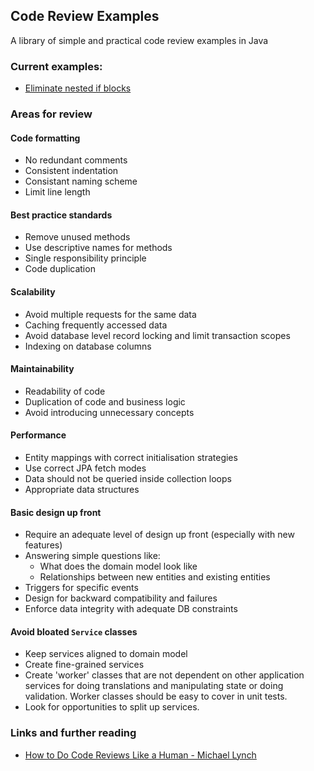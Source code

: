 ## Code Review Examples
A library of simple and practical code review examples in Java

### Current examples:
- [Eliminate nested if blocks](https://github.com/cobusbez/code-review-examples/blob/main/src/main/java/codesmells/nestedifblocks/NestedIfBlocks.java)

### Areas for review

#### Code formatting
- No redundant comments
- Consistent indentation
- Consistant naming scheme
- Limit line length
#### Best practice standards
- Remove unused methods
- Use descriptive names for methods
- Single responsibility principle
- Code duplication
#### Scalability
- Avoid multiple requests for the same data
- Caching frequently accessed data
- Avoid database level record locking and limit transaction scopes
- Indexing on database columns
#### Maintainability
- Readability of code
- Duplication of code and business logic
- Avoid introducing unnecessary concepts
#### Performance
- Entity mappings with correct initialisation strategies
- Use correct JPA fetch modes
- Data should not be queried inside collection loops
- Appropriate data structures
#### Basic design up front
- Require an adequate level of design up front (especially with new features)
- Answering simple questions like:
  - What does the domain model look like
  - Relationships between new entities and existing entities
- Triggers for specific events
- Design for backward compatibility and failures
- Enforce data integrity with adequate DB constraints
#### Avoid bloated `Service` classes
- Keep services aligned to domain model
- Create fine-grained services
- Create 'worker' classes that are not dependent on other application services for doing translations and manipulating state or doing validation. Worker classes should be easy to cover in unit tests.
- Look for opportunities to split up services.


### Links and further reading
- [How to Do Code Reviews Like a Human - Michael Lynch](https://www.youtube.com/watch?v=0t4_MfHgb_A)
